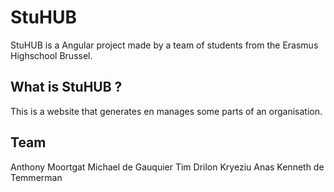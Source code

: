 # StuHUB

StuHUB is a Angular project made by a team of students from the Erasmus Highschool Brussel.

## What is StuHUB ?

This is a website that generates en manages some parts of an organisation.

## Team
Anthony Moortgat
Michael de Gauquier
Tim
Drilon Kryeziu
Anas
Kenneth de Temmerman

